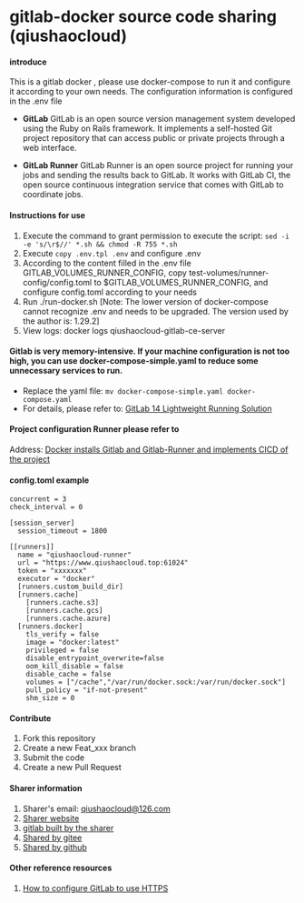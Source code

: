# gitlab-docker source code sharing (qiushaocloud)

#### introduce
This is a gitlab docker , please use docker-compose to run it and configure it according to your own needs. The configuration information is configured in the .env file

* **GitLab**
  GitLab is an open source version management system developed using the Ruby on Rails framework. It implements a self-hosted Git project repository that can access public or private projects through a web interface.

* **GitLab Runner**
  GitLab Runner is an open source project for running your jobs and sending the results back to GitLab. It works with GitLab CI, the open source continuous integration service that comes with GitLab to coordinate jobs.

  

#### Instructions for use

1. Execute the command to grant permission to execute the script: `sed -i -e 's/\r$//' *.sh && chmod -R 755 *.sh`
2. Execute `copy .env.tpl .env` and configure .env
3. According to the content filled in the .env file GITLAB_VOLUMES_RUNNER_CONFIG, copy test-volumes/runner-config/config.toml to $GITLAB_VOLUMES_RUNNER_CONFIG, and configure config.toml according to your needs
4. Run ./run-docker.sh [Note: The lower version of docker-compose cannot recognize .env and needs to be upgraded. The version used by the author is: 1.29.2]
5. View logs: docker logs qiushaocloud-gitlab-ce-server


#### Gitlab is very memory-intensive. If your machine configuration is not too high, you can use docker-compose-simple.yaml to reduce some unnecessary services to run.
* Replace the yaml file: `mv docker-compose-simple.yaml docker-compose.yaml`
* For details, please refer to: [GitLab 14 Lightweight Running Solution](https://www.qiushaocloud.top/2022/07/09/zhuan-zai-gitlab-simple-run.html)


#### Project configuration Runner please refer to
Address: [Docker installs Gitlab and Gitlab-Runner and implements CICD of the project](https://www.qiushaocloud.top/2022/07/09/zhuan-zai-gitlab-and-gitlab-runner-cicd.html)



#### config.toml example
``` tom
concurrent = 3
check_interval = 0

[session_server]
  session_timeout = 1800

[[runners]]
  name = "qiushaocloud-runner"
  url = "https://www.qiushaocloud.top:61024"
  token = "xxxxxxx"
  executor = "docker"
  [runners.custom_build_dir]
  [runners.cache]
    [runners.cache.s3]
    [runners.cache.gcs]
    [runners.cache.azure]
  [runners.docker]
    tls_verify = false
    image = "docker:latest"
    privileged = false
    disable_entrypoint_overwrite=false
    oom_kill_disable = false
    disable_cache = false
    volumes = ["/cache","/var/run/docker.sock:/var/run/docker.sock"]
    pull_policy = "if-not-present"
    shm_size = 0
````



#### Contribute

1. Fork this repository
2. Create a new Feat_xxx branch
3. Submit the code
4. Create a new Pull Request



#### Sharer information

1. Sharer's email: qiushaocloud@126.com
2. [Sharer website](https://www.qiushaocloud.top)
3. [gitlab built by the sharer](https://www.qiushaocloud.top/gitlab/qiushaocloud)
3. [Shared by gitee](https://gitee.com/qiushaocloud/dashboard/projects)
3. [Shared by github](https://github.com/qiushaocloud?tab=repositories)



#### Other reference resources

1. [How to configure GitLab to use HTTPS](reference-gitlab_https_docker_compose.md)